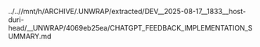 ../..//mnt/h/ARCHIVE/.UNWRAP/extracted/DEV__2025-08-17__1833__host-duri-head/__UNWRAP/4069eb25ea/CHATGPT_FEEDBACK_IMPLEMENTATION_SUMMARY.md